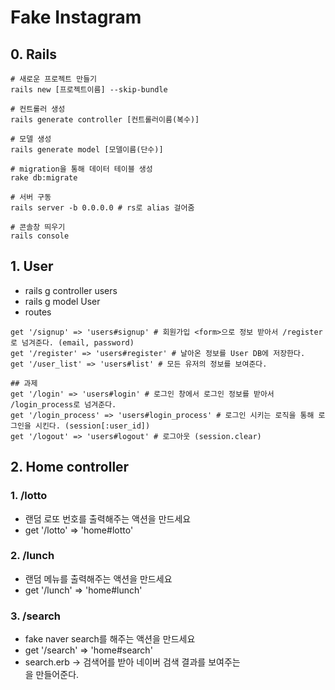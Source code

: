# Fake Instagram

## 0. Rails
```console
# 새로운 프로젝트 만들기
rails new [프로젝트이름] --skip-bundle

# 컨트롤러 생성
rails generate controller [컨트롤러이름(복수)]

# 모델 생성
rails generate model [모델이름(단수)]

# migration을 통해 데이터 테이블 생성
rake db:migrate

# 서버 구동
rails server -b 0.0.0.0 # rs로 alias 걸어줌

# 콘솔창 띄우기
rails console
```

## 1. User
- rails g controller users
- rails g model User
- routes
```
get '/signup' => 'users#signup' # 회원가입 <form>으로 정보 받아서 /register로 넘겨준다. (email, password)
get '/register' => 'users#register' # 날아온 정보를 User DB에 저장한다.
get '/user_list' => 'users#list' # 모든 유저의 정보를 보여준다.

## 과제
get '/login' => 'users#login' # 로그인 창에서 로그인 정보를 받아서 /login_process로 넘겨준다.
get '/login_process' => 'users#login_process' # 로그인 시키는 로직을 통해 로그인을 시킨다. (session[:user_id])
get '/logout' => 'users#logout' # 로그아웃 (session.clear) 
```

## 2. Home controller
### 1. /lotto
- 랜덤 로또 번호를 출력해주는 액션을 만드세요
- get '/lotto' => 'home#lotto'

### 2. /lunch
- 랜덤 메뉴를 출력해주는 액션을 만드세요
- get '/lunch' => 'home#lunch'

### 3. /search
- fake naver search를 해주는 액션을 만드세요
- get '/search' => 'home#search'
- search.erb -> 검색어를 받아 네이버 검색 결과를 보여주는 <form>을 만들어준다.
